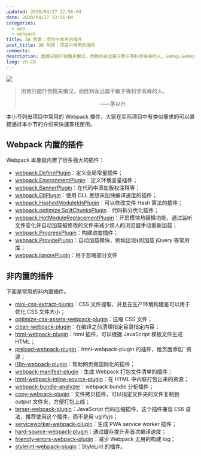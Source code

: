 ```yaml
---
updated: 2020/04/27 22:56:04
date: 2020/04/27 22:56:04
categories: 
  - web
  - webpack
title: 38 附录：项目中常用的插件
post_title: 38 附录：项目中常用的插件
comments: 
description: 困难只能吓倒懦夫懒汉，而胜利永远属于敢于等科学高峰的人。&emsp;&emsp;&emsp;&emsp;&emsp;&emsp;&emsp;&emsp;&emsp;&emsp;&emsp;&emsp;&emsp;&emsp;&emsp;——茅以升本小节列出项目中常用的 Webpack 插件，大家在实际项目中有类似需求的可以直接通过本小节的介绍来快速查找使用。
lang: zh-CN
---
```


![](https://img.mukewang.com/5cd965230001d80706400359.jpg)

> 困难只能吓倒懦夫懒汉，而胜利永远属于敢于等科学高峰的人。
>
> &emsp;&emsp;&emsp;&emsp;&emsp;&emsp;&emsp;&emsp;&emsp;&emsp;&emsp;&emsp;&emsp;&emsp;&emsp;——茅以升

本小节列出项目中常用的 Webpack 插件，大家在实际项目中有类似需求的可以直接通过本小节的介绍来快速查找使用。

## Webpack 内置的插件

Webpack 本身就内置了很多强大的插件：

- [webpack.DefinePlugin](https://webpack.js.org/plugins/define-plugin)：定义全局常量插件；
- [webpack.EnvironmentPlugin](https://webpack.js.org/plugins/environment-plugin)：定义环境变量插件；
- [webpack.BannerPlugin](https://webpack.js.org/plugins/banner-plugin)：在代码中添加版权注释等；
- [webpack.DllPlugin](https://webpack.js.org/plugins/dll-plugin)：使用 DLL 思想来加快编译速度的插件；
- [webpack.HashedModuleIdsPlugin](https://webpack.js.org/plugins/hashed-module-ids-plugin)：可以修改文件 Hash 算法的插件；
- [webpack.optimize.SplitChunksPlugin](https://webpack.js.org/plugins/split-chunks-plugin)：代码拆分优化插件；
- [webpack.HotModuleReplacementPlugin](https://webpack.js.org/plugins/hot-module-replacement-plugin)：开启模块热替换功能，通过监听文件变化并自动加载被修改的文件来减少烦人的浏览器手动重新加载；
- [webpack.ProgressPlugin](https://webpack.js.org/plugins/progress-plugin)：构建进度插件；
- [webpack.ProvidePlugin](https://webpack.js.org/plugins/provide-plugin)：自动加载模块，例如出现`$`则加载 jQuery 等常用库；
- [webpack.IgnorePlugin](https://webpack.js.org/plugins/ignore-plugin)：用于忽略部分文件

## 非内置的插件

下面是常用的非内置插件。

- [mini-css-extract-plugin](https://github.com/webpack-contrib/mini-css-extract-plugin)：CSS 文件提取，并且在生产环境构建是可以用于优化 CSS 文件大小；
- [optimize-css-assets-webpack-plugin](https://github.com/NMFR/optimize-css-assets-webpack-plugin)：压缩 CSS 文件；
- [clean-webpack-plugin](https://github.com/johnagan/clean-webpack-plugin)：在编译之前清理指定目录指定内容；
- [html-webpack-plugin](https://github.com/jantimon/html-webpack-plugin)：html 插件，可以根据 JavaScript 模板文件生成 HTML；
- [preload-webpack-plugin](https://github.com/GoogleChromeLabs/preload-webpack-plugin)：html-webpack-plugin 的插件，给页面添加``资源；
- [i18n-webpack-plugin](https://github.com/webpack-contrib/i18n-webpack-plugin)：帮助网页做国际化的插件；
- [webpack-manifest-plugin](https://github.com/danethurber/webpack-manifest-plugin)：生成 Webpack 打包文件清单的插件；
- [html-webpack-inline-source-plugin](https://github.com/DustinJackson/html-webpack-inline-source-plugin)：在 HTML 中内联打包出来的资源；
- [webpack-bundle-analyzer](https://github.com/webpack-contrib/webpack-bundle-analyzer)：webpack bundle 分析插件；
- [copy-webpack-plugin](https://github.com/webpack-contrib/copy-webpack-plugin)：文件拷贝插件，可以指定文件夹的文件复制到 output 文件夹，方便打包上线；
- [terser-webpack-plugin](https://github.com/webpack-contrib/terser-webpack-plugin)：JavaScript 代码压缩插件，这个插件兼容 ES6 语法，推荐使用这个插件，而不是用 uglifyjs；
- [serviceworker-webpack-plugin](https://github.com/oliviertassinari/serviceworker-webpack-plugin)：生成 PWA service worker 插件；
- [hard-source-webpack-plugin](https://github.com/mzgoddard/hard-source-webpack-plugin)：通过缓存提升非首次编译速度；
- [friendly-errors-webpack-plugin](https://github.com/geowarin/friendly-errors-webpack-plugin)：减少 Webpack 无用的构建 log；
- [stylelint-webpack-plugin](https://www.npmjs.com/package/stylelint-webpack-plugin)：StyleLint 的插件。


